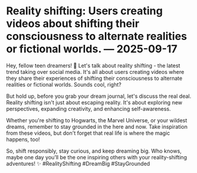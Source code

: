 # Reality shifting: Users creating videos about shifting their consciousness to alternate realities or fictional worlds. — 2025-09-17

Hey, fellow teen dreamers! 🌟 Let's talk about reality shifting - the latest trend taking over social media. It's all about users creating videos where they share their experiences of shifting their consciousness to alternate realities or fictional worlds. Sounds cool, right?

But hold up, before you grab your dream journal, let's discuss the real deal. Reality shifting isn't just about escaping reality. It's about exploring new perspectives, expanding creativity, and enhancing self-awareness.

Whether you're shifting to Hogwarts, the Marvel Universe, or your wildest dreams, remember to stay grounded in the here and now. Take inspiration from these videos, but don't forget that real life is where the magic happens, too!

So, shift responsibly, stay curious, and keep dreaming big. Who knows, maybe one day you’ll be the one inspiring others with your reality-shifting adventures! ✨ #RealityShifting #DreamBig #StayGrounded
